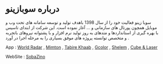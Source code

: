 <h1>درباره سوبازینو</h1>

سوبا زینو فعالیت خود را از سال 1398 باهدف تولید و توسعه سامانه های تحت وب و موبایل همچون پورتال های سازمانی و ... آغاز نموده است. این شرکت از ابتدای تاسیس با بهره گیری از استانداردها و متدهای به روز تولید نرم افزار و با پشتوانه نیروهای باتجربه و متخصص توانسته پروژه های موفق بسیاری را به مرحله اجرا در آورد .

App : [World Radar](https://cafebazaar.ir/app/ir.sobazino.worldradar) , [Mimton](https://myket.ir/app/com.sobazino.mimton) , [Tabire Khaab](https://myket.ir/app/ir.sobazino.tabirekhaab) , [Gcolor](https://cafebazaar.ir/app/com.sobazino.gcolor) , [Shelem](https://myket.ir/app/ir.sobazino.shelem) , [Cube & Laser](https://myket.ir/app/ir.sobazino.cubeandlaser)

WebSite : [SobaZino](http://sobazino.ir/)

